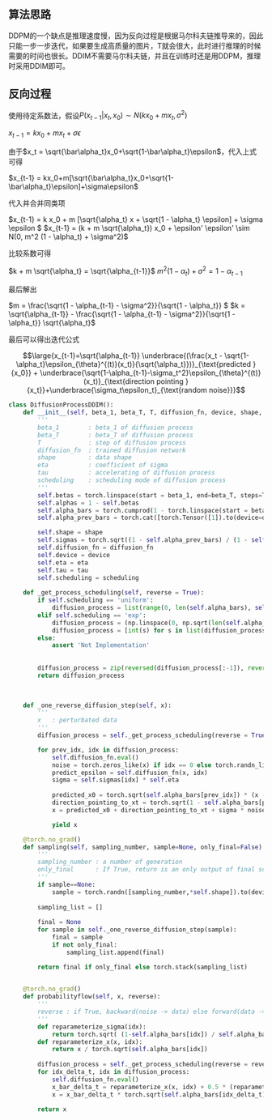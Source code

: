 ## 算法思路

DDPM的一个缺点是推理速度慢，因为反向过程是根据马尔科夫链推导来的，因此只能一步一步迭代，如果要生成高质量的图片，T就会很大，此时进行推理的时候需要的时间也很长。DDIM不需要马尔科夫链，并且在训练时还是用DDPM，推理时采用DDIM即可。



## 反向过程

使用待定系数法，假设$P(x_{t-1}|x_t,x_0) \sim N(kx_0+mx_t, \sigma^2)$

$x_{t-1} = kx_0+mx_t+\sigma\epsilon$

由于$x_t = \sqrt{\bar\alpha_t}x_0+\sqrt{1-\bar\alpha_t}\epsilon$，代入上式可得

$x_{t-1} = kx_0+m[\sqrt{\bar\alpha_t}x_0+\sqrt{1-\bar\alpha_t}\epsilon]+\sigma\epsilon$

代入并合并同类项  

$x_{t-1} = k x_0 + m [\sqrt{\alpha_t} x + \sqrt{1 - \alpha_t} \epsilon] + \sigma \epsilon $
$x_{t-1} = (k + m \sqrt{\alpha_t}) x_0 + \epsilon' \epsilon' \sim N(0, m^2 (1 - \alpha_t) + \sigma^2)$



比较系数可得  

$k + m \sqrt{\alpha_t} = \sqrt{\alpha_{t-1}}$
$m^2 (1 - \alpha_t) + \sigma^2 = 1 - \alpha_{t-1}$

最后解出

$m = \frac{\sqrt{1 - \alpha_{t-1} - \sigma^2}}{\sqrt{1 - \alpha_t}} $
$k = \sqrt{\alpha_{t-1}} - \frac{\sqrt{1 - \alpha_{t-1} - \sigma^2}}{\sqrt{1 - \alpha_t}} \sqrt{\alpha_t}$

最后可以得出迭代公式

$$\large{x_{t-1}=\sqrt{\alpha_{t-1}} \underbrace{(\frac{x_t - \sqrt{1-\alpha_t}\epsilon_{\theta}^{(t)}(x_t)}{\sqrt{\alpha_t}})}_{\text{predicted }{x_0}} + \underbrace{\sqrt{1-\alpha_{t-1}-\sigma_t^2}\epsilon_{\theta}^{(t)}(x_t)}_{\text{direction pointing }{x_t}}+\underbrace{\sigma_t\epsilon_t}_{\text{random noise}}}$$













```python
class DiffusionProcessDDIM():
    def __init__(self, beta_1, beta_T, T, diffusion_fn, device, shape, eta, tau = 1, scheduling = 'uniform'):
        '''
        beta_1        : beta_1 of diffusion process
        beta_T        : beta_T of diffusion process
        T             : step of diffusion process
        diffusion_fn  : trained diffusion network
        shape         : data shape
        eta           : coefficient of sigma
        tau           : accelerating of diffusion process
        scheduling    : scheduling mode of diffusion process
        '''
        self.betas = torch.linspace(start = beta_1, end=beta_T, steps=T)
        self.alphas = 1 - self.betas
        self.alpha_bars = torch.cumprod(1 - torch.linspace(start = beta_1, end=beta_T, steps=T), dim = 0).to(device = device)
        self.alpha_prev_bars = torch.cat([torch.Tensor([1]).to(device=device), self.alpha_bars[:-1]])

        self.shape = shape
        self.sigmas = torch.sqrt((1 - self.alpha_prev_bars) / (1 - self.alpha_bars)) * torch.sqrt(1 - (self.alpha_bars / self.alpha_prev_bars))
        self.diffusion_fn = diffusion_fn
        self.device = device
        self.eta = eta
        self.tau = tau
        self.scheduling = scheduling
        
    def _get_process_scheduling(self, reverse = True):
        if self.scheduling == 'uniform':
            diffusion_process = list(range(0, len(self.alpha_bars), self.tau)) + [len(self.alpha_bars)-1]
        elif self.scheduling == 'exp':
            diffusion_process = (np.linspace(0, np.sqrt(len(self.alpha_bars)* 0.8), self.tau)** 2)
            diffusion_process = [int(s) for s in list(diffusion_process)] + [len(self.alpha_bars)-1]
        else:
            assert 'Not Implementation'
            
        
        diffusion_process = zip(reversed(diffusion_process[:-1]), reversed(diffusion_process[1:])) if reverse else zip(diffusion_process[1:], diffusion_process[:-1])
        return diffusion_process
            

    
    def _one_reverse_diffusion_step(self, x):
        '''
        x   : perturbated data
        '''
        diffusion_process = self._get_process_scheduling(reverse = True)

        for prev_idx, idx in diffusion_process:
            self.diffusion_fn.eval()
            noise = torch.zeros_like(x) if idx == 0 else torch.randn_like(x)
            predict_epsilon = self.diffusion_fn(x, idx)
            sigma = self.sigmas[idx] * self.eta
            
            predicted_x0 = torch.sqrt(self.alpha_bars[prev_idx]) * (x - torch.sqrt(1 - self.alpha_bars[idx]) * predict_epsilon) / torch.sqrt(self.alpha_bars[idx])
            direction_pointing_to_xt = torch.sqrt(1 - self.alpha_bars[prev_idx] - sigma**2 ) * predict_epsilon
            x = predicted_x0 + direction_pointing_to_xt + sigma * noise

            yield x

    @torch.no_grad()
    def sampling(self, sampling_number, sample=None, only_final=False):
        '''
        sampling_number : a number of generation
        only_final      : If True, return is an only output of final schedule step 
        '''
        if sample==None:
            sample = torch.randn([sampling_number,*self.shape]).to(device = self.device)
            
        sampling_list = []
        
        final = None
        for sample in self._one_reverse_diffusion_step(sample):
            final = sample
            if not only_final:
                sampling_list.append(final)

        return final if only_final else torch.stack(sampling_list)

    
    @torch.no_grad()
    def probabilityflow(self, x, reverse):
        '''
        reverse : if True, backward(noise -> data) else forward(data -> noise)
        '''
        def reparameterize_sigma(idx):
            return torch.sqrt( (1-self.alpha_bars[idx]) / self.alpha_bars[idx] )
        def reparameterize_x(x, idx):
            return x / torch.sqrt(self.alpha_bars[idx])
        
        diffusion_process = self._get_process_scheduling(reverse = reverse)
        for idx_delta_t, idx in diffusion_process:
            self.diffusion_fn.eval()
            x_bar_delta_t = reparameterize_x(x, idx) + 0.5 * (reparameterize_sigma(idx_delta_t)**2 - reparameterize_sigma(idx)**2) / reparameterize_sigma(idx) * self.diffusion_fn(x, idx)
            x = x_bar_delta_t * torch.sqrt(self.alpha_bars[idx_delta_t])

        return x
```

